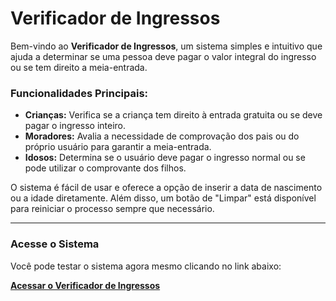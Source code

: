 # Verificador de Ingressos

Bem-vindo ao **Verificador de Ingressos**, um sistema simples e intuitivo que ajuda a determinar se uma pessoa deve pagar o valor integral do ingresso ou se tem direito a meia-entrada. 

### Funcionalidades Principais:
- **Crianças:** Verifica se a criança tem direito à entrada gratuita ou se deve pagar o ingresso inteiro.
- **Moradores:** Avalia a necessidade de comprovação dos pais ou do próprio usuário para garantir a meia-entrada.
- **Idosos:** Determina se o usuário deve pagar o ingresso normal ou se pode utilizar o comprovante dos filhos.

O sistema é fácil de usar e oferece a opção de inserir a data de nascimento ou a idade diretamente. Além disso, um botão de "Limpar" está disponível para reiniciar o processo sempre que necessário.

---

### Acesse o Sistema

Você pode testar o sistema agora mesmo clicando no link abaixo:

[**Acessar o Verificador de Ingressos**](http://seu-link-aqui.com)
